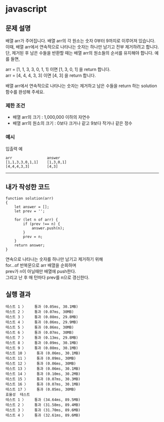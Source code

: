 # javascript

## 문제 설명

배열 arr가 주어집니다. 배열 arr의 각 원소는 숫자 0부터 9까지로 이루어져 있습니다. 이때, 배열 arr에서 연속적으로 나타나는 숫자는 하나만 남기고 전부 제거하려고 합니다. 단, 제거된 후 남은 수들을 반환할 때는 배열 arr의 원소들의 순서를 유지해야 합니다. 예를 들면,

arr = \[1, 1, 3, 3, 0, 1, 1\] 이면 \[1, 3, 0, 1\] 을 return 합니다.  
arr = \[4, 4, 4, 3, 3\] 이면 \[4, 3\] 을 return 합니다.

배열 arr에서 연속적으로 나타나는 숫자는 제거하고 남은 수들을 return 하는 solution 함수를 완성해 주세요.

### 제한 조건

-   배열 arr의 크기 : 1,000,000 이하의 자연수
-   배열 arr의 원소의 크기 : 0보다 크거나 같고 9보다 작거나 같은 정수

### 예시

입출력 예

```
arr                answer
[1,1,3,3,0,1,1]    [1,3,0,1]
[4,4,4,3,3]        [4,3]
```

---

## 내가 작성한 코드

```
function solution(arr)
{
    let answer = [];
    let prev = '';

    for (let n of arr) {
        if (prev !== n) {
            answer.push(n);
        }
        prev = n;
    }
    return answer;
}
```

연속으로 나타나는 숫자를 하나만 남기고 제거하기 위해  
for...of 반복문으로 arr 배열을 순회하며  
prev가 n이 아닐때만 배열에 push한다.  
그리고 난 후 매 턴마다 prev를 n으로 갱신한다.

## 실행 결과

```
테스트 1 〉    통과 (0.05ms, 30.1MB)
테스트 2 〉    통과 (0.07ms, 30MB)
테스트 3 〉    통과 (0.08ms, 29.8MB)
테스트 4 〉    통과 (0.06ms, 29.9MB)
테스트 5 〉    통과 (0.06ms, 30MB)
테스트 6 〉    통과 (0.07ms, 30MB)
테스트 7 〉    통과 (0.13ms, 29.8MB)
테스트 8 〉    통과 (0.09ms, 30.1MB)
테스트 9 〉    통과 (0.08ms, 30.1MB)
테스트 10 〉    통과 (0.06ms, 30.1MB)
테스트 11 〉    통과 (0.09ms, 30MB)
테스트 12 〉    통과 (0.06ms, 30MB)
테스트 13 〉    통과 (0.06ms, 30.1MB)
테스트 14 〉    통과 (0.10ms, 30.2MB)
테스트 15 〉    통과 (0.07ms, 30.3MB)
테스트 16 〉    통과 (0.07ms, 30.1MB)
테스트 17 〉    통과 (0.05ms, 30MB)
효율성  테스트
테스트 1 〉    통과 (34.64ms, 89.5MB)
테스트 2 〉    통과 (31.58ms, 89.4MB)
테스트 3 〉    통과 (31.70ms, 89.6MB)
테스트 4 〉    통과 (32.61ms, 89.6MB)
```
